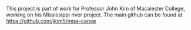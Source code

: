This project is part of work for Professor John Kim of Macalester College, working on his Mississippi river project. The main github can be found at https://github.com/jkim5/miss-canoe
